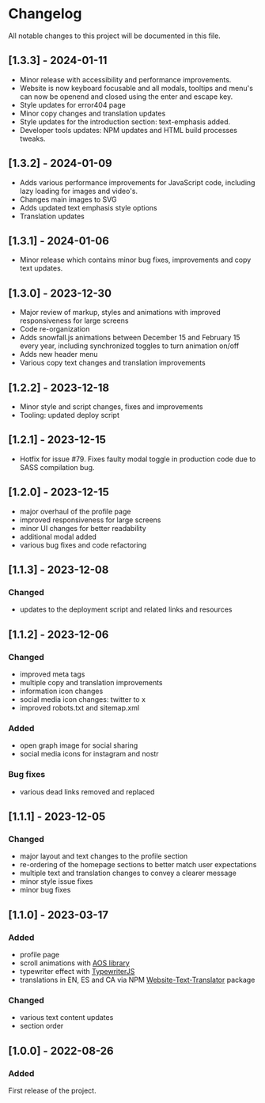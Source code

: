 # Changelog

All notable changes to this project will be documented in this file.

## [1.3.3] - 2024-01-11

- Minor release with accessibility and performance improvements.
- Website is now keyboard focusable and all modals, tooltips and menu's can now be openend and closed using the enter and escape key.
- Style updates for error404 page
- Minor copy changes and translation updates
- Style updates for the introduction section: text-emphasis added.
- Developer tools updates: NPM updates and HTML build processes tweaks.

## [1.3.2] - 2024-01-09

- Adds various performance improvements for JavaScript code, including lazy loading for images and video's.
- Changes main images to SVG
- Adds updated text emphasis style options
- Translation updates

## [1.3.1] - 2024-01-06

- Minor release which contains minor bug fixes, improvements and copy text updates.

## [1.3.0] - 2023-12-30

- Major review of markup, styles and animations with improved responsiveness for large screens
- Code re-organization
- Adds snowfall.js animations between December 15 and February 15 every year, including synchronized toggles to turn animation on/off
- Adds new header menu
- Various copy text changes and translation improvements

## [1.2.2] - 2023-12-18

- Minor style and script changes, fixes and improvements
- Tooling: updated deploy script

## [1.2.1] - 2023-12-15

- Hotfix for issue #79. Fixes faulty modal toggle in production code due to SASS compilation bug.

## [1.2.0] - 2023-12-15

- major overhaul of the profile page
- improved responsiveness for large screens
- minor UI changes for better readability
- additional modal added
- various bug fixes and code refactoring

## [1.1.3] - 2023-12-08

### Changed

- updates to the deployment script and related links and resources

## [1.1.2] - 2023-12-06

### Changed

- improved meta tags
- multiple copy and translation improvements
- information icon changes
- social media icon changes: twitter to x
- improved robots.txt and sitemap.xml

### Added

- open graph image for social sharing
- social media icons for instagram and nostr

### Bug fixes

- various dead links removed and replaced

## [1.1.1] - 2023-12-05

### Changed

- major layout and text changes to the profile section
- re-ordering of the homepage sections to better match user expectations
- multiple text and translation changes to convey a clearer message
- minor style issue fixes
- minor bug fixes

## [1.1.0] - 2023-03-17

### Added

- profile page
- scroll animations with [AOS library](https://michalsnik.github.io/aos/)
- typewriter effect with [TypewriterJS](https://www.npmjs.com/package/typewriter-effect)
- translations in EN, ES and CA via NPM [Website-Text-Translator](https://www.npmjs.com/package/website-text-translator) package

### Changed

- various text content updates
- section order

## [1.0.0] - 2022-08-26

### Added

First release of the project.
